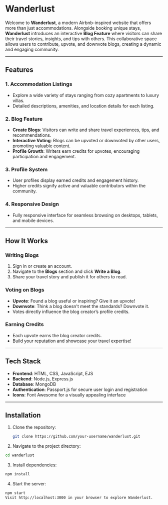 # Wanderlust

Welcome to **Wanderlust**, a modern Airbnb-inspired website that offers more than just accommodations. Alongside booking unique stays, **Wanderlust** introduces an interactive **Blog Feature** where visitors can share their travel stories, insights, and tips with others. This collaborative space allows users to contribute, upvote, and downvote blogs, creating a dynamic and engaging community.

---

## Features

### 1. Accommodation Listings
- Explore a wide variety of stays ranging from cozy apartments to luxury villas.
- Detailed descriptions, amenities, and location details for each listing.

### 2. Blog Feature
- **Create Blogs**: Visitors can write and share travel experiences, tips, and recommendations.
- **Interactive Voting**: Blogs can be upvoted or downvoted by other users, promoting valuable content.
- **Profile Growth**: Writers earn credits for upvotes, encouraging participation and engagement.

### 3. Profile System
- User profiles display earned credits and engagement history.
- Higher credits signify active and valuable contributors within the community.

### 4. Responsive Design
- Fully responsive interface for seamless browsing on desktops, tablets, and mobile devices.

---

## How It Works

### Writing Blogs
1. Sign in or create an account.
2. Navigate to the **Blogs** section and click **Write a Blog**.
3. Share your travel story and publish it for others to read.

### Voting on Blogs
- **Upvote**: Found a blog useful or inspiring? Give it an upvote!
- **Downvote**: Think a blog doesn't meet the standards? Downvote it.
- Votes directly influence the blog creator’s profile credits.

### Earning Credits
- Each upvote earns the blog creator credits.
- Build your reputation and showcase your travel expertise!

---

## Tech Stack

- **Frontend**: HTML, CSS, JavaScript, EJS
- **Backend**: Node.js, Express.js
- **Database**: MongoDB
- **Authentication**: Passport.js for secure user login and registration
- **Icons**: Font Awesome for a visually appealing interface

---

## Installation

1. Clone the repository:
   ```bash
   git clone https://github.com/your-username/wanderlust.git

2. Navigate to the project directory:
```bash
cd wanderlust
```

3. Install dependencies:
```bash
npm install
```

4. Start the server:
```bash
npm start
Visit http://localhost:3000 in your browser to explore Wanderlust.

